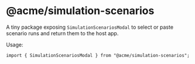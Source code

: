 # @acme/simulation-scenarios

A tiny package exposing `SimulationScenariosModal` to select or paste scenario runs and return them to the host app.

Usage:

```tsx
import { SimulationScenariosModal } from "@acme/simulation-scenarios";
```
